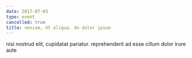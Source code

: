 ```yaml
---
date: 2017-07-03
type: event
cancelled: true
title: veniam, Ut aliqua. do dolor ipsum
---
```

nisi nostrud elit, cupidatat pariatur. reprehenderit ad esse cillum dolor irure aute